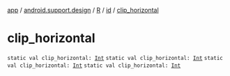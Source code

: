 [app](../../../index.md) / [android.support.design](../../index.md) / [R](../index.md) / [id](index.md) / [clip_horizontal](.)

# clip_horizontal

`static val clip_horizontal: `[`Int`](https://kotlinlang.org/api/latest/jvm/stdlib/kotlin/-int/index.html)
`static val clip_horizontal: `[`Int`](https://kotlinlang.org/api/latest/jvm/stdlib/kotlin/-int/index.html)
`static val clip_horizontal: `[`Int`](https://kotlinlang.org/api/latest/jvm/stdlib/kotlin/-int/index.html)
`static val clip_horizontal: `[`Int`](https://kotlinlang.org/api/latest/jvm/stdlib/kotlin/-int/index.html)